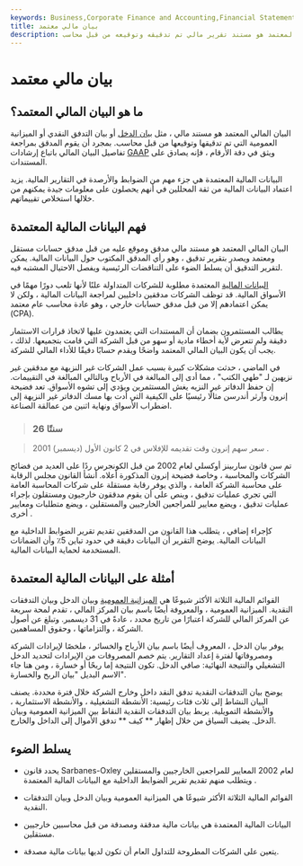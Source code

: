 ```yaml
---
keywords: Business,Corporate Finance and Accounting,Financial Statements
title: بيان مالي معتمد
description: البيان المالي المعتمد هو مستند تقرير مالي تم تدقيقه وتوقيعه من قبل محاسب.
---
```


# بيان مالي معتمد
## ما هو البيان المالي المعتمد؟

البيان المالي المعتمد هو مستند مالي ، مثل [بيان الدخل](/incomestatement) أو بيان التدفق النقدي أو الميزانية العمومية التي تم تدقيقها وتوقيعها من قبل محاسب. بمجرد أن يقوم المدقق بمراجعة تفاصيل البيان المالي باتباع إرشادات [GAAP](/gaap) ويثق في دقة الأرقام ، فإنه يصادق على المستندات.

البيانات المالية المعتمدة هي جزء مهم من الضوابط والأرصدة في التقارير المالية. يزيد اعتماد البيانات المالية من ثقة المحللين في أنهم يحصلون على معلومات جيدة يمكنهم من خلالها استخلاص تقييماتهم.

## فهم البيانات المالية المعتمدة

البيان المالي المعتمد هو مستند مالي مدقق وموقع عليه من قبل مدقق حسابات مستقل ومعتمد ويصدر بتقرير تدقيق ، وهو رأي المدقق المكتوب حول البيانات المالية. يمكن لتقرير التدقيق أن يسلط الضوء على التناقضات الرئيسية ويفصل الاحتيال المشتبه فيه.

[البيانات المالية](/financial-statements) المعتمدة مطلوبة للشركات المتداولة علنًا لأنها تلعب دورًا مهمًا في الأسواق المالية. قد توظف الشركات مدققين داخليين لمراجعة البيانات المالية ، ولكن لا يمكن اعتمادهم إلا من قبل مدقق حسابات خارجي ، وهو عادة محاسب عام معتمد (CPA).

يطالب المستثمرون بضمان أن المستندات التي يعتمدون عليها لاتخاذ قرارات الاستثمار دقيقة ولم تتعرض لأية أخطاء مادية أو سهو من قبل الشركة التي قامت بتجميعها. لذلك ، يجب أن يكون البيان المالي المعتمد واضحًا ويقدم حسابًا دقيقًا للأداء المالي للشركة.

في الماضي ، حدثت مشكلات كبيرة بسبب عمل الشركات غير النزيهة مع مدققين غير نزيهين لـ "طهي الكتب" ، مما أدى إلى المبالغة في الأرباح وبالتالي المبالغة في التقييمات. إن حفظ الدفاتر غير النزيه يغش المستثمرين ويؤدي إلى تشوه الأسواق. تعد فضيحة إنرون وآرثر أندرسن مثالًا رئيسيًا على الكيفية التي أدت بها مسك الدفاتر غير النزيهة إلى اضطراب الأسواق ونهاية اثنين من عمالقة الصناعة.

> ### 26 سنتًا

> سعر سهم إنرون وقت تقديمه للإفلاس في 2 كانون الأول (ديسمبر) 2001 .

>

تم سن قانون ساربينز أوكسلي لعام 2002 من قبل الكونجرس ردًا على العديد من فضائح الشركات والمحاسبة ، وخاصة فضيحة إنرون المذكورة أعلاه. أنشأ القانون مجلس الرقابة على محاسبة الشركة العامة ، والذي يوفر رقابة مستقلة على شركات المحاسبة العامة التي تجري عمليات تدقيق ، وينص على أن يقوم مدققون خارجيون ومستقلون بإجراء عمليات تدقيق ، ويضع معايير للمراجعين الخارجيين والمستقلين ، ويضع متطلبات ومعايير أخرى .

كإجراء إضافي ، يتطلب هذا القانون من المدققين تقديم تقرير الضوابط الداخلية مع البيانات المالية. يوضح التقرير أن البيانات دقيقة في حدود تباين 5٪ وأن الضمانات المستخدمة لحماية البيانات المالية.

## أمثلة على البيانات المالية المعتمدة

القوائم المالية الثلاثة الأكثر شيوعًا هي [الميزانية العمومية](/balancesheet) وبيان الدخل وبيان التدفقات النقدية. الميزانية العمومية ، والمعروفة أيضًا باسم بيان المركز المالي ، تقدم لمحة سريعة عن المركز المالي للشركة اعتبارًا من تاريخ محدد ، عادةً في 31 ديسمبر. وتبلغ عن أصول الشركة ، والتزاماتها ، وحقوق المساهمين.

يوفر بيان الدخل ، المعروف أيضًا باسم بيان الأرباح والخسائر ، ملخصًا لإيرادات الشركة ومصروفاتها لفترة إعداد التقارير. يتم خصم المصروفات من الإيرادات لتحديد الدخل التشغيلي والنتيجة النهائية: صافي الدخل. تكون النتيجة إما ربحًا أو خسارة ، ومن هنا جاء الاسم البديل "بيان الربح والخسارة".

يوضح بيان التدفقات النقدية تدفق النقد داخل وخارج الشركة خلال فترة محددة. يصنف البيان النشاط إلى ثلاث فئات رئيسية: الأنشطة التشغيلية ، والأنشطة الاستثمارية ، والأنشطة التمويلية. يربط بيان التدفقات النقدية النقاط بين الميزانية العمومية وبيان الدخل. يضيف السياق من خلال إظهار ** كيف ** تدفق الأموال إلى الداخل والخارج.

## يسلط الضوء

- يحدد قانون Sarbanes-Oxley لعام 2002 المعايير للمراجعين الخارجيين والمستقلين ويتطلب منهم تقديم تقرير الضوابط الداخلية مع البيانات المالية المعتمدة .

- القوائم المالية الثلاثة الأكثر شيوعًا هي الميزانية العمومية وبيان الدخل وبيان التدفقات النقدية.

- البيانات المالية المعتمدة هي بيانات مالية مدققة ومصدقة من قبل محاسبين خارجيين مستقلين.

- يتعين على الشركات المطروحة للتداول العام أن تكون لديها بيانات مالية مصدقة.

